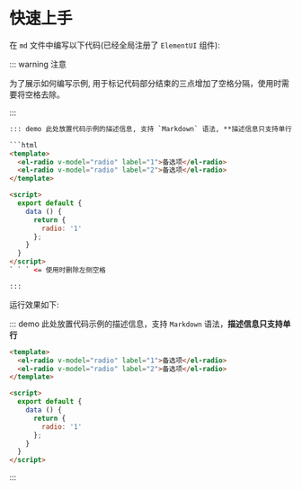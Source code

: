 # 快速上手

在 `md` 文件中编写以下代码(已经全局注册了 `ElementUI` 组件):

::: warning 注意

为了展示如何编写示例, 用于标记代码部分结束的三点增加了空格分隔，使用时需要将空格去除。

:::

````html
::: demo 此处放置代码示例的描述信息, 支持 `Markdown` 语法, **描述信息只支持单行**

```html
<template>
  <el-radio v-model="radio" label="1">备选项</el-radio>
  <el-radio v-model="radio" label="2">备选项</el-radio>
</template>

<script>
  export default {
    data () {
      return {
        radio: '1'
      };
    }
  }
</script>
` ` ` <= 使用时删除左侧空格

:::
````

运行效果如下:

::: demo 此处放置代码示例的描述信息，支持 `Markdown` 语法，**描述信息只支持单行**

```html
<template>
  <el-radio v-model="radio" label="1">备选项</el-radio>
  <el-radio v-model="radio" label="2">备选项</el-radio>
</template>

<script>
  export default {
    data () {
      return {
        radio: '1'
      };
    }
  }
</script>
```

:::
